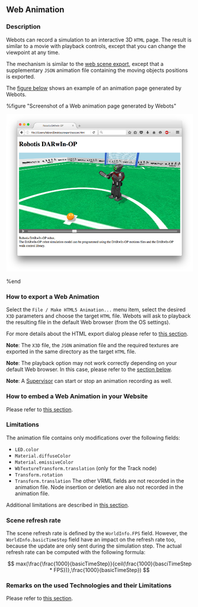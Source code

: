 ## Web Animation

### Description

Webots can record a simulation to an interactive 3D `HTML` page.
The result is similar to a movie with playback controls, except that
you can change the viewpoint at any time.

The mechanism is similar to the [web scene export](web-scene.md),
except that a supplementary `JSON` animation file containing the moving objects positions is exported.

The [figure below](#screenshot-of-a-web-animation-page-generated-by-webots)
shows an example of an animation page generated by Webots.


%figure "Screenshot of a Web animation page generated by Webots"

![screenshot-web-animation.png](images/screenshot-web-animation.png)

%end


### How to export a Web Animation

Select the `File / Make HTML5 Animation...` menu item, select the desired `X3D` parameters and choose the target `HTML` file.
Webots will ask to playback the resulting file in the default Web browser (from the OS settings).

For more details about the HTML export dialog please refer to [this section](web-scene.md#how-to-export-a-web-scene).

**Note**:
The `X3D` file, the `JSON` animation file and the required textures are exported in the same directory as the target `HTML` file.

**Note**:
The playback option may not work correctly depending on your default Web browser.
In this case, please refer to the [section below](#remarks-on-the-used-technologies-and-their-limitations).

**Note**:
A [Supervisor](supervisor-programming.md) can start or stop an animation recording as well.


### How to embed a Web Animation in your Website

Please refer to [this section](web-scene.md#how-to-embed-a-web-scene-in-your-website).


### Limitations

The animation file contains only modifications over the following fields:
  - `LED.color`
  - `Material.diffuseColor`
  - `Material.emissiveColor`
  - `WbTextureTransform.translation` (only for the Track node)
  - `Transform.rotation`
  - `Transform.translation`
The other VRML fields are not recorded in the animation file.
Node insertion or deletion are also not recorded in the animation file.

Additional limitations are described in [this section](web-scene.md#limitations).

### Scene refresh rate

The scene refresh rate is defined by the `WorldInfo.FPS` field.
However, the `WorldInfo.basicTimeStep` field have an impact on the refresh rate too, because the update are only sent during the simulation step. The actual refresh rate can be computed with the following formula:

$$
max(\frac{\frac{1000}{basicTimeStep}}{ceil(\frac{1000}{basciTimeStep * FPS})},\frac{1000}{basicTimeStep})
$$

### Remarks on the used Technologies and their Limitations

Please refer to [this section](web-scene.md#remarks-on-the-used-technologies-and-their-limitations).
